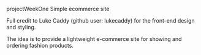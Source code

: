 projectWeekOne
Simple ecommerce site

Full credit to Luke Caddy (github user: lukecaddy) for the front-end design and styling.

The idea is to provide a lightweight e-commerce site for showing and ordering fashion products.
